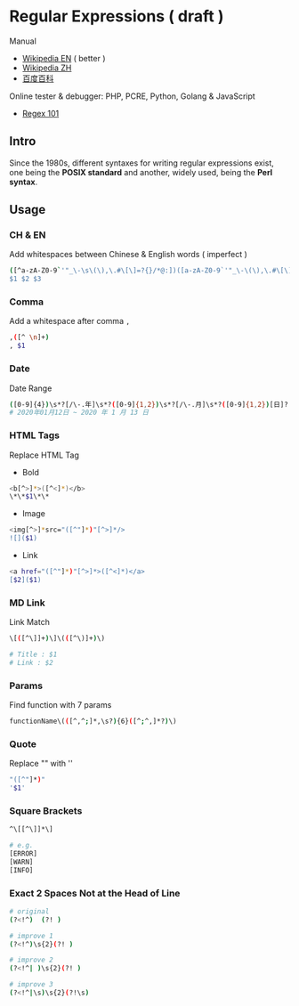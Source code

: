 # Regular Expressions ( draft )

Manual

- [Wikipedia EN](https://en.wikipedia.org/wiki/Regular_expression) ( better )
- [Wikipedia ZH](https://zh.wikipedia.org/wiki/%E6%AD%A3%E5%88%99%E8%A1%A8%E8%BE%BE%E5%BC%8F)
- [百度百科](https://baike.baidu.com/item/%E6%AD%A3%E5%88%99%E8%A1%A8%E8%BE%BE%E5%BC%8F)

Online tester & debugger: PHP, PCRE, Python, Golang & JavaScript

- [Regex 101](https://regex101.com/)

## Intro

Since the 1980s, different syntaxes for writing regular expressions exist, one being the **POSIX standard** and another, widely used, being the **Perl syntax**.

## Usage

### CH & EN

Add whitespaces between Chinese & English words ( imperfect )

```bash
([^a-zA-Z0-9`'"_\-\s\(\),\.#\[\]=?{}/*@:])([a-zA-Z0-9`'"_\-\(\),\.#\[\]=?{}/*@:]+)([^a-zA-Z0-9`'"_\-\s\(\),\.#\[\]=?{}/*@:])
$1 $2 $3
```

### Comma

Add a whitespace after comma `,`

```bash
,([^ \n]+)
, $1
```

### Date

Date Range

```bash
([0-9]{4})\s*?[/\-.年]\s*?([0-9]{1,2})\s*?[/\-.月]\s*?([0-9]{1,2})[日]?
# 2020年01月12日 ~ 2020 年 1 月 13 日
```

### HTML Tags

Replace HTML Tag

- Bold

```bash
<b[^>]*>([^<]*)</b>
\*\*$1\*\*
```

- Image

```bash
<img[^>]*src="([^"]*)"[^>]*/>
![]($1)
```

- Link

```bash
<a href="([^"]*)"[^>]*>([^<]*)</a>
[$2]($1)
```

### MD Link

Link Match

```bash
\[([^\]]+)\]\(([^\)]+)\)

# Title : $1
# Link : $2
```

### Params

Find function with 7 params

```bash
functionName\(([^,^;]*,\s?){6}([^;^,]*?)\)
```

### Quote

Replace "" with ''

```bash
"([^"]*)"
'$1'
```

### Square Brackets

```bash
^\[[^\]]*\]
```

```bash
# e.g.
[ERROR]
[WARN]
[INFO]
```

### Exact 2 Spaces Not at the Head of Line

```bash
# original
(?<!^)  (?! )

# improve 1
(?<!^)\s{2}(?! )

# improve 2
(?<!^| )\s{2}(?! )

# improve 3
(?<!^|\s)\s{2}(?!\s)
```
